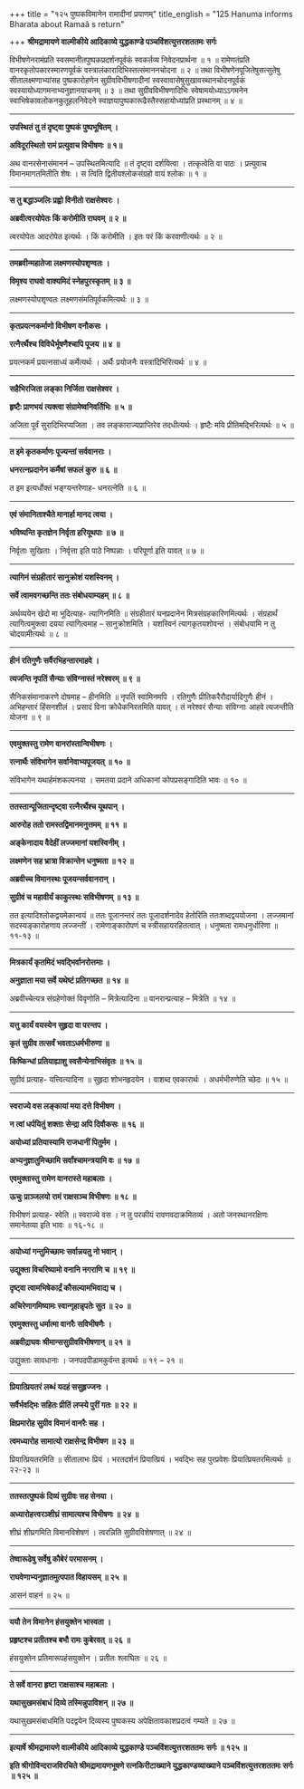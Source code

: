 +++
title = "१२५ पुष्पकविमानेन रामादीनां प्रयाणम्"
title_english = "125 Hanuma informs Bharata about Ramaâ s return"

+++
**श्रीमद्रामायणे वाल्मीकीये आदिकाव्ये युद्धकाण्डे पञ्चविंशत्युत्तरशततमः सर्गः**

विभीषणेनरामंप्रति स्वसमानीतपुष्पकप्रदर्शनपूर्वकं स्वकर्तव्य निवेदनप्रार्थना ॥ १ ॥ रामेणतंप्रति वानरकृतोपकारस्मारणपूर्वकं वस्त्रालंकारादिभिस्तत्संमाननचोदना ॥ २ ॥ तथा विभीषणेनपूजितेषुसत्सुतेषु सीतालक्ष्मणाभ्यांसह पुष्पकारोहणेन सुग्रीवविभीषणादीनां स्वस्वावासेषुसुखावस्थानचोदनपूर्वकं स्वस्यायोध्यागमनाभ्यनुज्ञानयाचनम् ॥ ३ ॥ तथा सुग्रीवविभीषणादिभिः स्वेषामयोध्याऽऽगमनेन स्वाभिषेकावलोकनकुतूहलनिवेदने स्वाज्ञयापुष्पकारूढैस्तैस्सहायोध्यांप्रति प्रस्थानम् ॥ ४ ॥

****

**उपस्थितं तु तं दृष्ट्वा पुष्पकं पुष्पभूषितम् ।**

**अविदूरस्थितो रामं प्रत्युवाच विभीषणः ॥ १॥**

अथ वानरसेनासंमाननं – उपस्थितमित्यादि ॥ तं दृष्ट्वा दर्शयित्वा । तत्कृत्वेति वा पाठः । प्रत्युवाच विमानमागतमितीति शेषः । स त्विति द्वितीयश्लोकसंग्रहो वायं श्लोकः ॥ १ ॥

****

**स तु बद्धाञ्जलिः प्रह्वो विनीतो राक्षसेश्वरः ।**

**अब्रवीत्वरयोपेतः किं करोमीति राघवम् ॥ २ ॥**

त्वरयोपेतः आदरोपेत इत्यर्थः । किं करोमीति । इतः परं किं करवाणीत्यर्थः ॥ २ ॥

****

**तमब्रवीन्महातेजा लक्ष्मणस्योपशृण्वतः ।**

**विमृश्य राघवो वाक्यमिदं स्नेहपुरस्कृतम् ॥ ३ ॥**

लक्ष्मणस्योपशृण्वतः लक्ष्मणसंमतिपूर्वकमित्यर्थः ॥ ३ ॥

****

**कृतप्रयत्नकर्माणो विभीषण वनौकसः ।**

**रत्नैरर्थैश्च विविधैर्भूषणैश्चापि पूजय ॥ ४ ॥**

प्रयत्नकर्म प्रयत्नसाध्यं कर्मेत्यर्थः । अर्थैः प्रयोजनैः वस्त्रादिभिरित्यर्थः ॥ ४ ॥

****

**सहैभिरजिता लङ्का निर्जिता राक्षसेश्वर ।**

**हृष्टैः प्राणभयं त्यक्त्वा संग्रामेष्वनिवर्तिभिः ॥ ५ ॥**

अजिता पूर्वं सुरादिभिरप्यजिता । तव लङ्काराज्यप्राप्तिरेव तदधीत्यर्थः । हृष्टैः मयि प्रीतिमद्भिरित्यर्थः ॥ ५ ॥

****

**त इमे कृतकर्माणः पूज्यन्तां सर्ववानराः ।**

**धनरत्नप्रदानेन कर्मैषां सफलं कुरु ॥ ६ ॥**

त इम इत्यर्धोक्तं भङ्ग्यन्तरेणाह- धनरत्नेति ॥ ६ ॥

****

**एवं संमानिताश्चैते मानार्हा मानद त्वया ।**

**भविष्यन्ति कृतज्ञेन निर्वृता हरियूथपाः ॥ ७ ॥**

निर्वृताः सुखिताः । निर्वृत्ता इति पाठे निष्पन्नाः । परिपूर्णा इति यावत् ॥ ७ ॥

****

**त्यागिनं संग्रहीतारं सानुक्रोशं यशस्विनम् ।**

**सर्वे त्वामवगच्छन्ति ततः संबोधयाम्यहम् ॥ ८ ॥**

अर्थव्ययेन खेदो मा भूदित्याह- त्यागिनमिति ॥ संग्रहीतारं घनप्रदानेन मित्रसंग्रहकारिणमित्यर्थः । संग्रहार्थं त्यागित्वमुक्त्वा दयया त्यागित्वमाह – सानुक्रोशमिति । यशस्विनं त्यागकृतयशोवन्तं । संबोधयामि न तु चोदयामीत्यर्थः ॥ ८ ॥

****

**हीनं रतिगुणैः सर्वैरभिहन्तारमाहवे ।**

**त्यजन्ति नृपतिं सैन्याः संविग्नास्तं नरेश्वरम् ॥ ९ ॥**

सैनिकसंमानाकरणे दोषमाह – हीनमिति ॥ नृपतिं स्वामिनमपि । रतिगुणैः प्रीतिकरैरौदार्यादिगुणैः हीनं । अभिहन्तारं हिंसनशीलं । प्रसादं विना क्रोधैकनिरतमिति यावत् । तं नरेश्वरं सैन्याः संविग्नाः आहवे त्यजन्तीति योजना ॥ ९ ॥

****

**एवमुक्तस्तु रामेण वानरांस्तान्विभीषणः ।**

**रत्नार्थैः संविभागेन सर्वानेवाभ्यपूजयत् ॥ १० ॥**

संविभागेन यथार्हमंशकल्पनया । समतया प्रदाने अधिकानां कोपप्रसङ्गादिति भावः ॥ १० ॥

****

**ततस्तान्पूजितान्दृष्ट्वा रत्नैरर्थैश्च यूथपान् ।**

**आरुरोह ततो रामस्तद्विमानमनुत्तमम् ॥ ११ ॥**

**अङ्केनादाय वैदेहीं लज्जमानां यशस्विनीम् ।**

**लक्ष्मणेन सह भ्रात्रा विक्रान्तेन धनुष्मता ॥ १२ ॥**

**अब्रवीच्च विमानस्थः पूजयन्सर्ववानरान् ।**

**सुग्रीवं च महावीर्यं काकुत्स्थः सविभीषणम् ॥ १३ ॥**

तत इत्यादिश्लोकद्वयमेकान्वयं ॥ ततः पूजानन्तरं ततः पूजादर्शनादेव हेतोरिति ततःशब्दद्वययोजना । लज्जमानां सदस्यङ्कारोहणाय लज्जन्तीं । रामेणाङ्कारोपणं च स्त्रीसहायरहितत्वात् । धनुष्मता रामधनुर्धारिणा ॥ ११-१३ ॥

****

**मित्रकार्यं कृतमिदं भवद्भिर्वानरोत्तमाः ।**

**अनुज्ञाता मया सर्वे यथेष्टं प्रतिगच्छत ॥ १४ ॥**

अब्रवीच्चेत्यत्र संग्रहेणोक्तं विवृणोति – मित्रेत्यादिना ॥ वानरान्प्रत्याह – मित्रेति ॥ १४ ॥

****

**यत्तु कार्यं वयस्येन सुहृदा वा परन्तप ।**

**कृतं सुग्रीव तत्सर्वं भवताऽधर्मभीरुणा ॥**

**किष्किन्धां प्रतियाह्याशु स्वसैन्येनाभिसंवृतः ॥ १५ ॥**

सुग्रीवं प्रत्याह- यत्त्वित्यादिना ॥ सुहृदा शोभनहृदयेन । वाशब्द एवकारार्थः । अधर्मभीरुणेति च्छेदः ॥ १५ ॥

****

**स्वराज्ये वस लङ्कायां मया दत्ते विभीषण ।**

**न त्वां धर्पयितुं शक्ताः सेन्द्रा अपि दिवौकसः ॥ १६ ॥**

**अयोध्यां प्रतियास्यामि राजधानीं पितुर्मम ।**

**अभ्यनुज्ञातुमिच्छामि सर्वांश्चामन्त्रयामि वः ॥ १७ ॥**

**एवमुक्तास्तु रामेण वानरास्ते महाबलाः ।**

**ऊचुः प्राञ्जलयो रामं राक्षसञ्च विभीषणः ॥ १८ ॥**

विभीषणं प्रत्याह- स्वेति ॥ स्वराज्ये वस । न तु परकीयं रावणवदाक्रमितव्यं । अतो जनस्थानरक्षिणः समानेतव्या इति भावः ॥ १६-१८ ॥

****

**अयोध्यां गन्तुमिच्छामः सर्वान्नयतु नो भवान् ।**

**उद्युक्ता विचरिष्यामो वनानि नगराणि च ॥ १९ ॥**

**दृष्ट्वा त्वामभिषेकार्द्रं कौसल्यामभिवाद्य च ।**

**अचिरेणागमिष्यामः स्वान्गृहान्नृपतेः सुत ॥ २० ॥**

**एवमुक्तस्तु धर्मात्मा वानरैः सविभीषणैः ।**

**अब्रवीद्राघवः श्रीमान्ससुग्रीवविभीषणान् ॥ २१ ॥**

उद्युक्ताः सावधानाः । जनपदपीडामकुर्वन्त इत्यर्थः ॥ १९ – २१ ॥

****

**प्रियात्प्रियतरं लब्धं यदहं ससुहृज्जनः ।**

**सर्वैर्भवद्भिः सहितः प्रीतिं लप्स्ये पुरीं गतः ॥ २२ ॥**

**क्षिप्रमारोह सुग्रीव विमानं वानरैः सह ।**

**त्वमध्यारोह सामात्यो राक्षसेन्द्र विभीषण ॥ २३ ॥**

प्रियात्प्रियतरमिति ॥ सीतालाभः प्रियं । भरतदर्शनं प्रियात्प्रियं । भवद्भिः सह पुरप्रवेशः प्रियात्प्रियतरमित्यर्थः ॥ २२-२३ ॥

****

**ततस्तत्पुष्पकं दिव्यं सुग्रीवः सह सेनया ।**

**अध्यारोहत्त्वरञ्शीघ्रं सामात्यश्च विभीषणः ॥ २४ ॥**

शीघ्रं शीघ्रगमिति विमानविशेषणं । त्वरन्निति सुग्रीवविशेषणात् ॥ २४ ॥

****

**तेष्वारूढेषु सर्वेषु कौबेरं परमासनम् ।**

**राघवेणाभ्यनुज्ञातमुत्पपात विहायसम् ॥ २५ ॥**

आसनं वाहनं ॥ २५ ॥

****

**ययौ तेन विमानेन हंसयुक्तेन भास्वता ।**

**प्रहृष्टश्च प्रतीतश्च बभौ रामः कुबेरवत् ॥ २६ ॥**

हंसयुक्तेन प्रतिमारूपहंसयुक्तेन । प्रतीतः श्लाघितः ॥ २६ ॥

****

**ते सर्वे वानरा हृष्टा राक्षसाश्च महाबलाः ।**

**यथासुखमसंबाधं दिव्ये तस्मिन्नुपाविशन् ॥ २७ ॥**

यथासुखमसंबाधमिति पदद्वयेन दिव्यस्य पुष्पकस्य अपेक्षितावकाशप्रदत्वं गम्यते ॥ २७ ॥

****

**इत्यार्षे श्रीमद्रामायणे वाल्मीकीये आदिकाव्ये युद्धकाण्डे पञ्चविंशत्युत्तरशततमः सर्गः ॥ १२५ ॥**

**इति श्रीगोविन्दराजविरचिते श्रीमद्रामायणभूषणे रत्नकिरीटाख्याने युद्धकाण्डव्याख्याने पञ्चविंशत्युत्तरशततमः सर्गः ॥ १२५ ॥**
